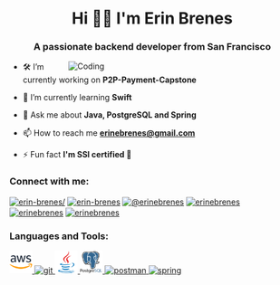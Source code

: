 <h1 align="center">Hi 👋🏼 I'm Erin Brenes</h1>
<h3 align="center">A passionate backend developer from San Francisco</h3>

<img align="right" alt="Coding" width="400" src="https://media.giphy.com/media/4XXo8A7CIW1lZGgdhm/giphy.gif">

- 🛠️ I’m currently working on **P2P-Payment-Capstone**

- 🌱 I’m currently learning **Swift**

- 💬 Ask me about **Java, PostgreSQL and Spring**

- 📫 How to reach me **erinebrenes@gmail.com**

- ⚡ Fun fact **I'm SSI certified 🤿**

<h3 align="left">Connect with me:</h3>
<p align="left">
<a href="https://linkedin.com/in/erin-brenes/" target="blank"><img align="center" src="https://raw.githubusercontent.com/rahuldkjain/github-profile-readme-generator/master/src/images/icons/Social/linked-in-alt.svg" alt="erin-brenes/" height="30" width="40" /></a>
<a href="https://stackoverflow.com/users/erin-brenes" target="blank"><img align="center" src="https://raw.githubusercontent.com/rahuldkjain/github-profile-readme-generator/master/src/images/icons/Social/stack-overflow.svg" alt="erin-brenes" height="30" width="40" /></a>
<a href="https://medium.com/@erinebrenes" target="blank"><img align="center" src="https://raw.githubusercontent.com/rahuldkjain/github-profile-readme-generator/master/src/images/icons/Social/medium.svg" alt="@erinebrenes" height="30" width="40" /></a>
<a href="https://www.youtube.com/c/erinebrenes" target="blank"><img align="center" src="https://raw.githubusercontent.com/rahuldkjain/github-profile-readme-generator/master/src/images/icons/Social/youtube.svg" alt="erinebrenes" height="30" width="40" /></a>
<a href="https://www.hackerrank.com/erinebrenes" target="blank"><img align="center" src="https://raw.githubusercontent.com/rahuldkjain/github-profile-readme-generator/master/src/images/icons/Social/hackerrank.svg" alt="erinebrenes" height="30" width="40" /></a>
<a href="https://www.leetcode.com/erinebrenes" target="blank"><img align="center" src="https://raw.githubusercontent.com/rahuldkjain/github-profile-readme-generator/master/src/images/icons/Social/leet-code.svg" alt="erinebrenes" height="30" width="40" /></a>
</p>

<h3 align="left">Languages and Tools:</h3>
<p align="left"> <a href="https://aws.amazon.com" target="_blank" rel="noreferrer"> <img src="https://raw.githubusercontent.com/devicons/devicon/master/icons/amazonwebservices/amazonwebservices-original-wordmark.svg" alt="aws" width="40" height="40"/> </a> <a href="https://git-scm.com/" target="_blank" rel="noreferrer"> <img src="https://www.vectorlogo.zone/logos/git-scm/git-scm-icon.svg" alt="git" width="40" height="40"/> </a> <a href="https://www.java.com" target="_blank" rel="noreferrer"> <img src="https://raw.githubusercontent.com/devicons/devicon/master/icons/java/java-original.svg" alt="java" width="40" height="40"/> </a> <a href="https://www.postgresql.org" target="_blank" rel="noreferrer"> <img src="https://raw.githubusercontent.com/devicons/devicon/master/icons/postgresql/postgresql-original-wordmark.svg" alt="postgresql" width="40" height="40"/> </a> <a href="https://postman.com" target="_blank" rel="noreferrer"> <img src="https://www.vectorlogo.zone/logos/getpostman/getpostman-icon.svg" alt="postman" width="40" height="40"/> </a> <a href="https://spring.io/" target="_blank" rel="noreferrer"> <img src="https://www.vectorlogo.zone/logos/springio/springio-icon.svg" alt="spring" width="40" height="40"/> </a> </p>
